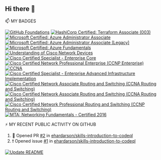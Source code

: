 
## Hi there 👋

<!--
**ehardarson/ehardarson** is a ✨ _special_ ✨ repository because its `README.md` (this file) appears on your GitHub profile.

Here are some ideas to get you started:

- 🔭 I’m currently working on ...
- 🌱 I’m currently learning ...
- 👯 I’m looking to collaborate on ...
- 🤔 I’m looking for help with ...
- 💬 Ask me about ...
- 📫 How to reach me: ...
- 😄 Pronouns: ...
- ⚡ Fun fact: ...
-->


📫 MY BADGES
<!-- Adding badges from Credly  -->
<!--START_SECTION:badges-->
[![GitHub Foundations](https://images.credly.com/size/110x110/images/024d0122-724d-4c5a-bd83-cfe3c4b7a073/image.png)](http://www.credly.com/badges/4bcfa377-2e04-47ba-b83a-136c1001a551 "GitHub Foundations")
[![HashiCorp Certified: Terraform Associate (003)](https://images.credly.com/size/110x110/images/ed4be915-68f8-428a-b332-40ded9084ee5/blob)](http://www.credly.com/badges/4888965d-1adf-482e-bb71-893bdf315628 "HashiCorp Certified: Terraform Associate (003)")
[![Microsoft Certified: Azure Administrator Associate](https://images.credly.com/size/110x110/images/336eebfc-0ac3-4553-9a67-b402f491f185/azure-administrator-associate-600x600.png)](http://www.credly.com/badges/68ef2b44-3bfe-4e9d-b08b-c3cac97a09f8 "Microsoft Certified: Azure Administrator Associate")
[![Microsoft Certified: Azure Administrator Associate (Legacy)](https://images.credly.com/size/110x110/images/35d18649-95c6-4c78-b07a-cfc1362318f3/azure-administrator-associate.png)](http://www.credly.com/badges/95e4cb2e-6961-4275-bf09-3aed704c671e "Microsoft Certified: Azure Administrator Associate (Legacy)")
[![Microsoft Certified: Azure Fundamentals](https://images.credly.com/size/110x110/images/be8fcaeb-c769-4858-b567-ffaaa73ce8cf/image.png)](http://www.credly.com/badges/57dc1abb-1059-4ec9-beda-014322f3c97d "Microsoft Certified: Azure Fundamentals")
[![Understanding of Cisco Network Devices](https://images.credly.com/size/110x110/images/1442feda-7455-4bcb-a114-8803c9dee675/CV_PNG_L200.png)](http://www.credly.com/badges/2664072c-9e4f-4b31-a1a0-11f7ecfdce78 "Understanding of Cisco Network Devices")
[![Cisco Certified Specialist - Enterprise Core](https://images.credly.com/size/110x110/images/772efbeb-3c61-459c-ba0d-2fa52828d119/Cisco_Specialist_600.png)](http://www.credly.com/badges/0a75a22b-ca18-492d-8cc3-02682eded408 "Cisco Certified Specialist - Enterprise Core")
[![Cisco Certified Network Professional Enterprise (CCNP Enterprise)](https://images.credly.com/size/110x110/images/07f70c56-f067-458e-bbe5-736f055f0cce/CCNP_Enterprise_large.png)](http://www.credly.com/badges/77d9ce0a-fa1e-42f8-83a5-996bb3e247da "Cisco Certified Network Professional Enterprise (CCNP Enterprise)")
[![CCNA](https://images.credly.com/size/110x110/images/683783d8-eaac-4c37-a14d-11bd8a36321d/ccna_600.png)](http://www.credly.com/badges/b511b4bf-6856-4a8c-86a7-a9af5934beb4 "CCNA")
[![Cisco Certified Specialist - Enterprise Advanced Infrastructure Implementation](https://images.credly.com/size/110x110/images/45e887ef-48d0-4310-ac6b-5ae656ceefd3/Cisco_Specialist_600.png)](http://www.credly.com/badges/ffc26317-2cc2-4c03-8676-7324b9c96ec6 "Cisco Certified Specialist - Enterprise Advanced Infrastructure Implementation")
[![Cisco Certified Network Associate Routing and Switching (CCNA Routing and Switching)](https://images.credly.com/size/110x110/images/a31c0301-ff96-4cee-9435-0a4b40ce6e66/cisco_ccna_R_26S.png)](http://www.credly.com/badges/b23ea68f-5dfc-4f9f-b374-a1bb0e25e5b6 "Cisco Certified Network Associate Routing and Switching (CCNA Routing and Switching)")
[![Cisco Certified Network Associate Routing and Switching (CCNA Routing and Switching)](https://images.credly.com/size/110x110/images/a31c0301-ff96-4cee-9435-0a4b40ce6e66/cisco_ccna_R_26S.png)](http://www.credly.com/badges/ad85fe30-c4e7-4bfa-bf05-7c60cc9901c9 "Cisco Certified Network Associate Routing and Switching (CCNA Routing and Switching)")
[![Cisco Certified Network Professional Routing and Switching (CCNP Routing and Switching)](https://images.credly.com/size/110x110/images/706353b7-3a49-4e7b-80d6-ce80a597f580/cisco_ccnp_R_26S.png)](http://www.credly.com/badges/bce8698a-b820-41e7-bd6c-687fe3be6f70 "Cisco Certified Network Professional Routing and Switching (CCNP Routing and Switching)")
[![MTA: Networking Fundamentals - Certified 2016](https://images.credly.com/size/110x110/images/488915ba-1bad-4be3-9c07-f7ec44ad0090/MTA_Networking_Fundamentals-01.png)](http://www.credly.com/badges/9715e353-5c52-4e61-ac42-530f43a96133 "MTA: Networking Fundamentals - Certified 2016")
<!--END_SECTION:badges-->


⚡ MY RECENT PUBLIC ACTIVITY ON GITHUB
<!--START_SECTION:activity-->
1. 💪 Opened PR [#2](https://github.com/ehardarson/skills-introduction-to-codeql/pull/2) in [ehardarson/skills-introduction-to-codeql](https://github.com/ehardarson/skills-introduction-to-codeql)
2. ❗ Opened issue [#1](https://github.com/ehardarson/skills-introduction-to-codeql/issues/1) in [ehardarson/skills-introduction-to-codeql](https://github.com/ehardarson/skills-introduction-to-codeql)
<!--END_SECTION:activity-->


[![Update README](https://github.com/ehardarson/ehardarson/actions/workflows/main.yml/badge.svg)](https://github.com/ehardarson/ehardarson/actions/workflows/main.yml)
